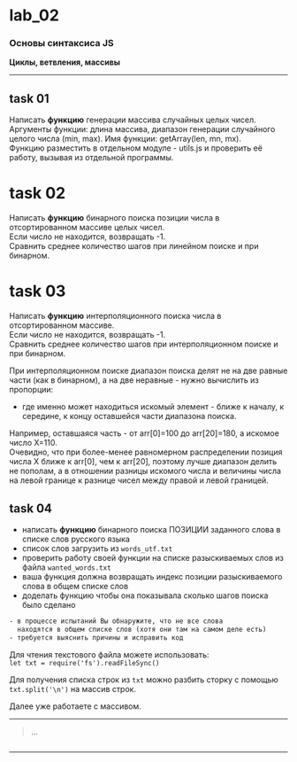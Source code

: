 # lab_02

### Основы синтаксиса JS  

**Циклы, ветвления, массивы**  

---  

## task 01  

Написать **функцию** генерации массива случайных целых чисел.  
Аргументы функции: длина массива, диапазон генерации случайного целого числа (min, max). Имя функции: getArray(len, mn, mx).  
Функцию разместить в отдельном модуле - utils.js и проверить её работу, вызывая из отдельной программы.  

# task 02  

Написать **функцию** бинарного поиска позиции числа в отсортированном массиве целых чисел.  
Если число не находится, возвращать -1.  
Сравнить среднее количество шагов при линейном поиске и при бинарном.  

# task 03  

Написать **функцию** интерполяционного поиска числа в отсортированном массиве.  
Если число не находится, возвращать -1.  
Сравнить среднее количество шагов при интерполяционном поиске и при бинарном.  

При интерполяционном поиске диапазон поиска делят не на две равные части (как в бинарном), а на две неравные - нужно вычислить из пропорции:  

- где именно может находиться искомый элемент - ближе к началу, к середине, к концу оставшейся части диапазона поиска.  

Например, оставшаяся часть - от arr[0]=100 до arr[20]=180, а искомое число X=110.  
Очевидно, что при более-менее равномерном распределении позиция числа X ближе к arr[0], чем к arr[20], поэтому лучше диапазон делить не пополам, а в отношении разницы искомого числа и величины числа на левой границе к разнице чисел между правой и левой границей.  


## task 04  

- написать **функцию** бинарного поиска ПОЗИЦИИ заданного слова в списке слов русского языка  
- список слов загрузить из `words_utf.txt`  
- проверить работу своей функции на списке разыскиваемых слов из файла `wanted_words.txt`  
- ваша функция должна возвращать индекс позиции разыскиваемого слова в общем списке слов  
- доделать функцию чтобы она показывала сколько шагов поиска было сделано  

```txt
- в процессе испытаний Вы обнаружите, что не все слова  
  находятся в общем списке слов (хотя они там на самом деле есть)  
- требуется выяснить причины и исправить код  
```

Для чтения текстового файла можете использовать:  
`let txt = require('fs').readFileSync()`  

Для получения списка строк из `txt` можно разбить сторку с помощью `txt.split('\n')` на массив строк.  

Далее уже работаете с массивом.  

---  







> ...  

```txt

```

---  
